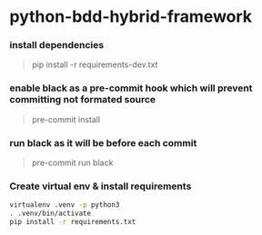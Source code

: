# python-bdd-hybrid-framework

### install dependencies

> pip install -r requirements-dev.txt

### enable black as a pre-commit hook which will prevent committing not formated source
> pre-commit install

### run black as it will be before each commit
> pre-commit run black

### Create virtual env & install requirements

```sh
virtualenv .venv -p python3
. .venv/bin/activate
pip install -r requirements.txt
```

